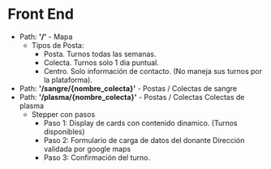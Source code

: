 # Front End


- Path: **'/'** - Mapa
    - Tipos de Posta:
        - Posta. Turnos todas las semanas.
        - Colecta. Turnos solo 1 dia puntual.
        - Centro. Solo información de contacto. (No maneja sus turnos por la plataforma).
- Path: **'/sangre/{nombre_colecta}'** - Postas / Colectas de sangre
- Path: **'/plasma/{nombre_colecta}'** - Postas / Colectas Colectas de plasma
    - Stepper con pasos
        - Paso 1: Display de cards con contenido dinamico. (Turnos disponibles)
        - Paso 2: 
            Formulario de carga de datos del donante
            Dirección validada por google maps
        - Paso 3: Confirmación del turno.